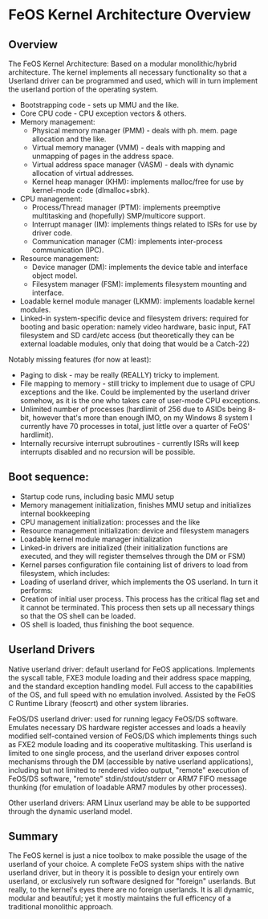 # FeOS Kernel Architecture Overview

## Overview

The FeOS Kernel Architecture: Based on a modular monolithic/hybrid architecture.
The kernel implements all necessary functionality so that a Userland driver can be programmed and
used, which will in turn implement the userland portion of the operating system.

- Bootstrapping code - sets up MMU and the like.
- Core CPU code - CPU exception vectors & others.
- Memory management:
  - Physical memory manager (PMM) - deals with ph. mem. page allocation and the like.
  - Virtual memory manager (VMM) - deals with mapping and unmapping of pages in the address space.
  - Virtual address space manager (VASM) - deals with dynamic allocation of virtual addresses.
  - Kernel heap manager (KHM): implements malloc/free for use by kernel-mode code (dlmalloc+sbrk).
- CPU management:
  - Process/Thread manager (PTM): implements preemptive multitasking and (hopefully) SMP/multicore support.
  - Interrupt manager (IM): implements things related to ISRs for use by driver code.
  - Communication manager (CM): implements inter-process communication (IPC).
- Resource management:
  - Device manager (DM): implements the device table and interface object model.
  - Filesystem manager (FSM): implements filesystem mounting and interface.
- Loadable kernel module manager (LKMM): implements loadable kernel modules.
- Linked-in system-specific device and filesystem drivers: required for booting and basic operation:
  namely video hardware, basic input, FAT filesystem and SD card/etc access (but theoretically they
  can be external loadable modules, only that doing that would be a Catch-22)

Notably missing features (for now at least):
- Paging to disk - may be really (REALLY) tricky to implement.
- File mapping to memory - still tricky to implement due to usage of CPU exceptions and the like. Could
  be implemented by the userland driver somehow, as it is the one who takes care of user-mode CPU exceptions.
- Unlimited number of processes (hardlimit of 256 due to ASIDs being 8-bit, however that's more than
  enough IMO, on my Windows 8 system I currently have 70 processes in total, just little over a quarter
  of FeOS' hardlimit).
- Internally recursive interrupt subroutines - currently ISRs will keep interrupts disabled and no recursion
  will be possible.

## Boot sequence:

- Startup code runs, including basic MMU setup
- Memory management initialization, finishes MMU setup and initializes internal bookkeeping
- CPU management initialization: processes and the like
- Resource management initialization: device and filesystem managers
- Loadable kernel module manager initialization
- Linked-in drivers are initialized (their initialization functions are executed, and they will register
  themselves through the DM or FSM)
- Kernel parses configuration file containing list of drivers to load from filesystem, which includes:
- Loading of userland driver, which implements the OS userland. In turn it performs:
- Creation of initial user process. This process has the critical flag set and it cannot be terminated.
  This process then sets up all necessary things so that the OS shell can be loaded.
- OS shell is loaded, thus finishing the boot sequence.

## Userland Drivers

Native userland driver: default userland for FeOS applications. Implements the syscall table,
  FXE3 module loading and their address space mapping, and the standard exception handling model.
  Full access to the capabilities of the OS, and full speed with no emulation involved. Assisted
  by the FeOS C Runtime Library (feoscrt) and other system libraries.

FeOS/DS userland driver: used for running legacy FeOS/DS software. Emulates necessary DS hardware
  register accesses and loads a heavily modified self-contained version of FeOS/DS which implements
  things such as FXE2 module loading and its cooperative multitasking. This userland is limited to one
  single process, and the userland driver exposes control mechanisms through the DM (accessible by native
  userland applications), including but not limited to rendered video output, "remote" execution of
  FeOS/DS software, "remote" stdin/stdout/stderr or ARM7 FIFO message thunking (for emulation of
  loadable ARM7 modules by other processes).

Other userland drivers: ARM Linux userland may be able to be supported through the dynamic userland model.

## Summary

The FeOS kernel is just a nice toolbox to make possible the usage of the userland of your choice.
A complete FeOS system ships with the native userland driver, but in theory it is possible to design
your entirely own userland, or exclusively run software designed for "foreign" userlands. But really, to
the kernel's eyes there are no foreign userlands. It is all dynamic, modular and beautiful; yet it mostly
maintains the full efficency of a traditional monolithic approach.

